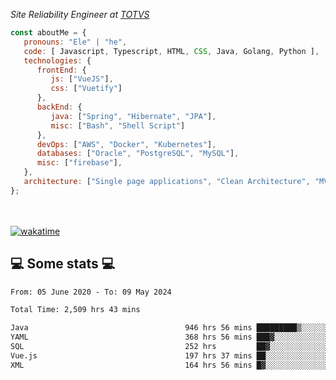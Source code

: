 <p><em>Site Reliability Engineer at <a href="https://www.totvs.com/">TOTVS</a></br>
</em></p>


```javascript
const aboutMe = {
   pronouns: "Ele" | "he",
   code: [ Javascript, Typescript, HTML, CSS, Java, Golang, Python ],
   technologies: {
      frontEnd: {
         js: ["VueJS"],
         css: ["Vuetify"]
      },
      backEnd: {
         java: ["Spring", "Hibernate", "JPA"],
         misc: ["Bash", "Shell Script"]
      },
      devOps: ["AWS", "Docker", "Kubernetes"],
      databases: ["Oracle", "PostgreSQL", "MySQL"],
      misc: ["firebase"],
   },
   architecture: ["Single page applications", "Clean Architecture", "MVC", "Microservices"],
};
```
</br></br>
[![wakatime](https://wakatime.com/badge/user/a3a8ed06-d304-4d6b-bc86-4adc418cdea7.svg)](https://wakatime.com/@a3a8ed06-d304-4d6b-bc86-4adc418cdea7)
<h2>💻 Some stats 💻</h2>

<!--START_SECTION:waka-->

```txt
From: 05 June 2020 - To: 09 May 2024

Total Time: 2,509 hrs 43 mins

Java                                   946 hrs 56 mins █████████▒░░░░░░░░░░░░░░░   37.73 %
YAML                                   368 hrs 56 mins ███▓░░░░░░░░░░░░░░░░░░░░░   14.70 %
SQL                                    252 hrs         ██▓░░░░░░░░░░░░░░░░░░░░░░   10.04 %
Vue.js                                 197 hrs 37 mins ██░░░░░░░░░░░░░░░░░░░░░░░   07.87 %
XML                                    164 hrs 56 mins █▓░░░░░░░░░░░░░░░░░░░░░░░   06.57 %
```

<!--END_SECTION:waka-->
